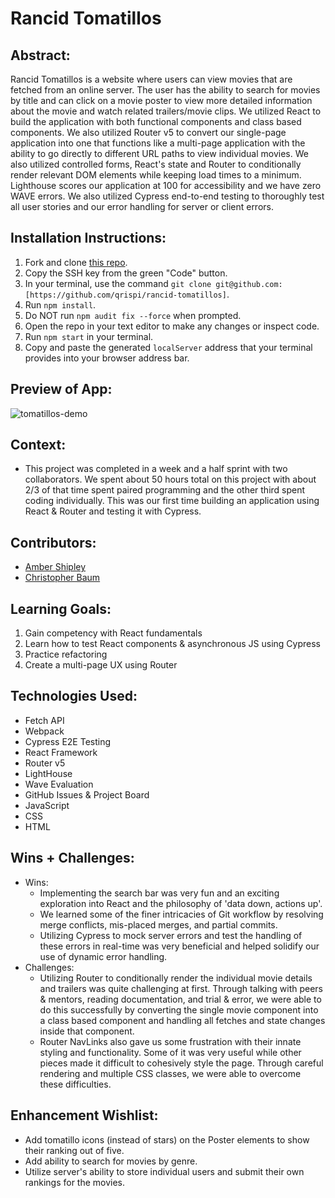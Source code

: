 # Rancid Tomatillos

## Abstract:
[//]: <>
Rancid Tomatillos is a website where users can view movies that are fetched from an online server. The user has the ability to search for movies by title and can click on a movie poster to view more detailed information about the movie and watch related trailers/movie clips. 
We utilized React to build the application with both functional components and class based components. We also utilized Router v5 to convert our single-page application into one that functions like a multi-page application with the ability to go directly to different URL paths to view individual movies. We also utilized controlled forms, React's state and Router to conditionally render relevant DOM elements while keeping load times to a minimum. Lighthouse scores our application at 100 for accessibility and we have zero WAVE errors. We also utilized Cypress end-to-end testing to thoroughly test all user stories and our error handling for server or client errors.

## Installation Instructions:
[//]: <>
1. Fork and clone [this repo](https://github.com/qrispi/rancid-tomatillos).
1. Copy the SSH key from the green "Code" button.
1. In your terminal, use the command `git clone git@github.com:[https://github.com/qrispi/rancid-tomatillos]`.
1. Run `npm install`.
1. Do NOT run `npm audit fix --force` when prompted.
1. Open the repo in your text editor to make any changes or inspect code.
1. Run `npm start` in your terminal.
1. Copy and paste the generated `localServer` address that your terminal provides into your browser address bar.

## Preview of App:
[//]: <>

![tomatillos-demo](https://user-images.githubusercontent.com/24902544/229373461-179080b7-5604-4613-9741-d24bf730ef9e.gif)

## Context:
[//]: <> 
- This project was completed in a week and a half sprint with two collaborators. We spent about 50 hours total on this project with about 2/3 of that time spent paired programming and the other third spent coding individually. This was our first time building an application using React & Router and testing it with Cypress.

## Contributors:
[//]: <>
- [Amber Shipley](https://github.com/espressogoddess)
- [Christopher Baum](https://github.com/qrispi)

## Learning Goals:
[//]: <>
1. Gain competency with React fundamentals
1. Learn how to test React components & asynchronous JS using Cypress
1. Practice refactoring
1. Create a multi-page UX using Router

## Technologies Used:
[//]: <>
- Fetch API
- Webpack
- Cypress E2E Testing
- React Framework
- Router v5
- LightHouse
- Wave Evaluation
- GitHub Issues & Project Board
- JavaScript
- CSS
- HTML

## Wins + Challenges:
[//]: <>
- Wins:
  - Implementing the search bar was very fun and an exciting exploration into React and the philosophy of 'data down, actions up'.
  - We learned some of the finer intricacies of Git workflow by resolving merge conflicts, mis-placed merges, and partial commits.
  - Utilizing Cypress to mock server errors and test the handling of these errors in real-time was very beneficial and helped solidify our use of dynamic error handling.
- Challenges:
  - Utilizing Router to conditionally render the individual movie details and trailers was quite challenging at first. Through talking with peers & mentors, reading documentation, and trial & error, we were able to do this successfully by converting the single movie component into a class based component and handling all fetches and state changes inside that component.
  - Router NavLinks also gave us some frustration with their innate styling and functionality. Some of it was very useful while other pieces made it difficult to cohesively style the page. Through careful rendering and multiple CSS classes, we were able to overcome these difficulties.

## Enhancement Wishlist:
[//]: <>
- Add tomatillo icons (instead of stars) on the Poster elements to show their ranking out of five.
- Add ability to search for movies by genre.
- Utilize server's ability to store individual users and submit their own rankings for the movies.
